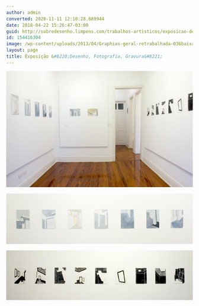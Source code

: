 ```yaml
---
author: admin
converted: 2020-11-11 12:10:28.689944
date: 2018-04-22 15:26:47-03:00
guid: http://sobredesenho.limpens.com/trabalhos-artisticos/exposicao-desenho-fotografia-gravura/
id: 154416304
image: /wp-content/uploads/2013/04/Graphias-geral-retrabalhada-036baixa.jpg
layout: page
title: Exposição &#8220;Desenho, Fotografia, Gravura&#8221;
---
```


![](Graphias-geral-retrabalhada-036baixa.jpg "Alte Meister (Velhos Mestres): série de 10 desenhos. Grafite e têmpera sobre papel, 18 x 25 cm, 2004 – 2005. Casa Vazia: série de 12 pinturas. Ponta de prata e têmpera sobre papel, 21,5 x 30 ou 30 x 21,5 cm, 2003.  ")


![](Graphias-casa-Vazia-retrabalhada-020baixa.jpg "Ponta de prata e têmpera sobre papel, 21,5 x 30 ou 30 x 21,5 cm, 2003. ")


![](graphias-alte-meister-retrabalhada-017baixa.jpg "Grafite e têmpera sobre papel, 18 x 25 cm, 2004 – 2005. ")

